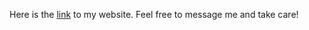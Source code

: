 Here is the [link](https://sidcashgone.github.io/) to my website. Feel free to message me and take care!
